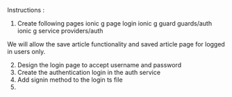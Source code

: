 Instructions :
1. Create following pages
ionic g page login
ionic g guard guards/auth
ionic g service providers/auth

We will allow the save article functionality and saved article page for logged in users only.

2. Design the login page to accept username and password
3. Create the authentication login in the auth service
4. Add signin method to the login ts file
5.